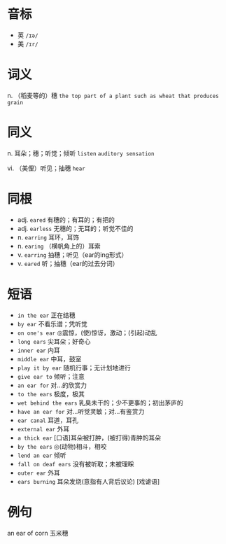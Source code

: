 # 音标

- 英 `/ɪə/`
- 美 `/ɪr/`

# 词义

n. （稻麦等的）穗
`the top part of a plant such as wheat that produces grain`

# 同义

n. 耳朵；穗；听觉；倾听
`listen` `auditory sensation`

vi. （美俚）听见；抽穗
`hear`

# 同根

- adj. `eared` 有穗的；有耳的；有把的
- adj. `earless` 无穗的；无耳的；听觉不佳的
- n. `earring` 耳环，耳饰
- n. `earing` （横帆角上的）耳索
- v. `earring` 抽穗；听见（ear的ing形式）
- v. `eared` 听；抽穗（ear的过去分词）

# 短语

- `in the ear` 正在结穗
- `by ear` 不看乐谱；凭听觉
- `on one's ear` ◎震惊，(使)惊讶，激动；(引起)动乱
- `long ears` 尖耳朵；好奇心
- `inner ear` 内耳
- `middle ear` 中耳，鼓室
- `play it by ear` 随机行事；无计划地进行
- `give ear to` 倾听；注意
- `an ear for` 对…的欣赏力
- `to the ears` 极度，极其
- `wet behind the ears` 乳臭未干的；少不更事的；初出茅庐的
- `have an ear for` 对...听觉灵敏；对...有鉴赏力
- `ear canal` 耳道，耳孔
- `external ear` 外耳
- `a thick ear` [口语]耳朵被打肿，(被打得)青肿的耳朵
- `by the ears` ◎(动物)相斗，相咬
- `lend an ear` 倾听
- `fall on deaf ears` 没有被听取；未被理睬
- `outer ear` 外耳
- `ears burning` 耳朵发烧(意指有人背后议论) [戏谑语]

# 例句

an ear of corn
玉米穗


